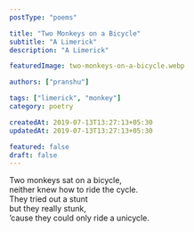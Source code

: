 ```yaml
---
postType: "poems"

title: "Two Monkeys on a Bicycle"
subtitle: "A Limerick"
description: "A Limerick"

featuredImage: two-monkeys-on-a-bicycle.webp

authors: ["pranshu"]

tags: ["limerick", "monkey"]
category: poetry

createdAt: 2019-07-13T13:27:13+05:30
updatedAt: 2019-07-13T13:27:13+05:30

featured: false
draft: false
---
```


Two monkeys sat on a bicycle,  
neither knew how to ride the cycle.  
<nbsp :spaces="2"></nbsp>
They tried out a stunt  
<nbsp :spaces="2"></nbsp>
but they really stunk,  
’cause they could only ride a unicycle.
